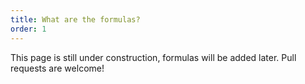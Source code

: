 ```yaml
---
title: What are the formulas?
order: 1
---
```


This page is still under construction, formulas will be added later. Pull requests are welcome!